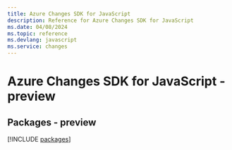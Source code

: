 ```yaml
---
title: Azure Changes SDK for JavaScript
description: Reference for Azure Changes SDK for JavaScript
ms.date: 04/08/2024
ms.topic: reference
ms.devlang: javascript
ms.service: changes
---
```

# Azure Changes SDK for JavaScript - preview
## Packages - preview
[!INCLUDE [packages](changes-index.md)]